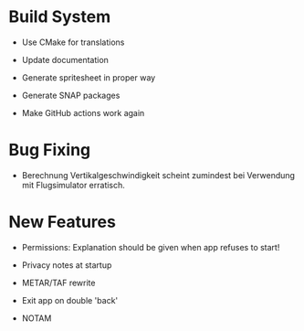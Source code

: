 # Build System

* Use CMake for translations

* Update documentation

* Generate spritesheet in proper way

* Generate SNAP packages

* Make GitHub actions work again


# Bug Fixing

* Berechnung Vertikalgeschwindigkeit scheint zumindest bei Verwendung mit
  Flugsimulator erratisch.


# New Features

* Permissions: Explanation should be given when app refuses to start!

* Privacy notes at startup

* METAR/TAF rewrite

* Exit app on double 'back'

* NOTAM
